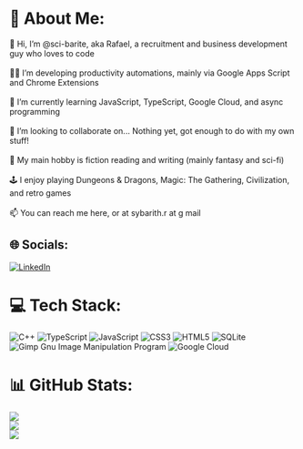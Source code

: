 # 💫 About Me:
👋 Hi, I’m @sci-barite, aka Rafael, a recruitment and business development guy who loves to code<br><br>👨‍💻 I’m developing productivity automations, mainly via Google Apps Script and Chrome Extensions<br><br>🌱 I’m currently learning JavaScript, TypeScript, Google Cloud, and async programming<br><br>💞️ I’m looking to collaborate on... Nothing yet, got enough to do with my own stuff!<br><br>📖 My main hobby is fiction reading and writing (mainly fantasy and sci-fi)<br><br>🕹️ I enjoy playing Dungeons & Dragons, Magic: The Gathering, Civilization, and retro games<br><br>📫 You can reach me here, or at sybarith.r at g mail


## 🌐 Socials:
[![LinkedIn](https://img.shields.io/badge/LinkedIn-%230077B5.svg?logo=linkedin&logoColor=white)](https://linkedin.com/in/rafael-romo-mulas) 

# 💻 Tech Stack:
![C++](https://img.shields.io/badge/c++-%2300599C.svg?style=for-the-badge&logo=c%2B%2B&logoColor=white) ![TypeScript](https://img.shields.io/badge/typescript-%23007ACC.svg?style=for-the-badge&logo=typescript&logoColor=white) ![JavaScript](https://img.shields.io/badge/javascript-%23323330.svg?style=for-the-badge&logo=javascript&logoColor=%23F7DF1E) ![CSS3](https://img.shields.io/badge/css3-%231572B6.svg?style=for-the-badge&logo=css3&logoColor=white) ![HTML5](https://img.shields.io/badge/html5-%23E34F26.svg?style=for-the-badge&logo=html5&logoColor=white) ![SQLite](https://img.shields.io/badge/sqlite-%2307405e.svg?style=for-the-badge&logo=sqlite&logoColor=white) ![Gimp Gnu Image Manipulation Program](https://img.shields.io/badge/Gimp-657D8B?style=for-the-badge&logo=gimp&logoColor=FFFFFF) ![Google Cloud](https://img.shields.io/badge/Google%20Cloud-%234285F4.svg?style=for-the-badge&logo=google-cloud&logoColor=white)
# 📊 GitHub Stats:
![](https://github-readme-stats.vercel.app/api?username=sci-barite&theme=nightowl&hide_border=true&include_all_commits=false&count_private=true&layout=compact)<br/>
![](https://github-readme-streak-stats.herokuapp.com/?user=sci-barite&theme=nightowl&hide_border=true)<br/>
![](https://github-readme-stats.vercel.app/api/top-langs/?username=sci-barite&theme=nightowl&hide_border=true&include_all_commits=false&count_private=true&layout=compact)
